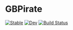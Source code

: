 # GBPirate

[![Stable](https://img.shields.io/badge/docs-stable-blue.svg)](https://Wimmerer.github.io/GBPirate.jl/stable)
[![Dev](https://img.shields.io/badge/docs-dev-blue.svg)](https://Wimmerer.github.io/GBPirate.jl/dev)
[![Build Status](https://github.com/Wimmerer/GBPirate.jl/actions/workflows/CI.yml/badge.svg?branch=main)](https://github.com/Wimmerer/GBPirate.jl/actions/workflows/CI.yml?query=branch%3Amain)
